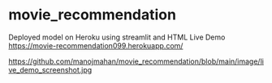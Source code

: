 # movie_recommendation
 
Deployed model on Heroku using streamlit and HTML
Live Demo https://movie-recommendation099.herokuapp.com/

https://github.com/manojmahan/movie_recommendation/blob/main/image/live_demo_screenshot.jpg
